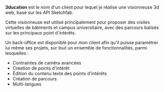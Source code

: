 **3ducation** est le nom d'un client pour lequel je réalise une visionneuse 3d web, basé sur les API Sketchfab.

Cette visionneuse est utilisé principalement pour proposer des visites virtuelles de bâtiments et campus universitaire, avec des parcours balisés sur les principaux point d'intérêts.

Un back-office est disponible pour mon client afin qu'il puisse paramétrer lui même ses projets, sur tout un ensemble de fonctionnalités, parmi lesquelles :
- Contraintes de caméra avancées
- Création de points d'intérêt
- Édition du contenu texte des points d'intérêts
- Création de parcours
- Multi-langues